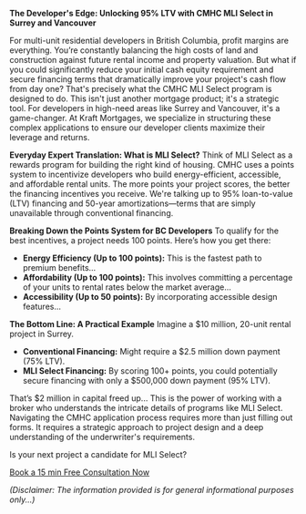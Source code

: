 **The Developer's Edge: Unlocking 95% LTV with CMHC MLI Select in Surrey and Vancouver**

For multi-unit residential developers in British Columbia, profit margins are everything. You’re constantly balancing the high costs of land and construction against future rental income and property valuation. But what if you could significantly reduce your initial cash equity requirement and secure financing terms that dramatically improve your project's cash flow from day one?
That's precisely what the CMHC MLI Select program is designed to do. This isn't just another mortgage product; it's a strategic tool. For developers in high-need areas like Surrey and Vancouver, it's a game-changer. At Kraft Mortgages, we specialize in structuring these complex applications to ensure our developer clients maximize their leverage and returns.

**Everyday Expert Translation: What is MLI Select?**
Think of MLI Select as a rewards program for building the right kind of housing. CMHC uses a points system to incentivize developers who build energy-efficient, accessible, and affordable rental units. The more points your project scores, the better the financing incentives you receive. We're talking up to 95% loan-to-value (LTV) financing and 50-year amortizations—terms that are simply unavailable through conventional financing.

**Breaking Down the Points System for BC Developers**
To qualify for the best incentives, a project needs 100 points. Here’s how you get there:

* **Energy Efficiency (Up to 100 points):** This is the fastest path to premium benefits...
* **Affordability (Up to 100 points):** This involves committing a percentage of your units to rental rates below the market average...
* **Accessibility (Up to 50 points):** By incorporating accessible design features...

**The Bottom Line: A Practical Example**
Imagine a $10 million, 20-unit rental project in Surrey.

* **Conventional Financing:** Might require a $2.5 million down payment (75% LTV).
* **MLI Select Financing:** By scoring 100+ points, you could potentially secure financing with only a $500,000 down payment (95% LTV).

That’s $2 million in capital freed up... This is the power of working with a broker who understands the intricate details of programs like MLI Select.
Navigating the CMHC application process requires more than just filling out forms. It requires a strategic approach to project design and a deep understanding of the underwriter's requirements.

Is your next project a candidate for MLI Select?

[Book a 15 min Free Consultation Now](https://calendar.app.google/HcbcfrKKtBvcPQqd8)

*(Disclaimer: The information provided is for general informational purposes only...)*